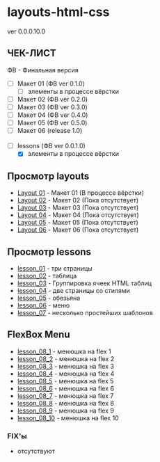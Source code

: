 # layouts-html-css
ver 0.0.0.10.0

## ЧЕК-ЛИСТ
ФВ - Финальная версия
 
- [ ] Макет 01 (ФВ ver 0.1.0)
  - [ ] элементы в процессе вёрстки
- [ ] Макет 02 (ФВ ver 0.2.0)
- [ ] Макет 03 (ФВ ver 0.3.0)
- [ ] Макет 04 (ФВ ver 0.4.0)
- [ ] Макет 05 (ФВ ver 0.5.0)
- [ ] Макет 06 (release 1.0) 
<br><br>
- [ ] lessons (ФВ ver 0.0.1.0)
  - [x] элементы в процессе вёрстки

## Просмотр layouts
- [Layout 01] - Макет 01 (В процессе вёрстки)
- [Layout 02] - Макет 02 (Пока отсутствует)
- [Layout 03] - Макет 03 (Пока отсутствует)
- [Layout 04] - Макет 04 (Пока отсутствует)
- [Layout 05] - Макет 05 (Пока отсутствует)
- [Layout 06] - Макет 06 (Пока отсутствует)

## Просмотр lessons
- [lesson_01] - три страницы
- [lesson_02] - таблица
- [lesson_03] - Группировка ячеек HTML таблиц
- [lesson_04] - две страницы со стилями
- [lesson_05] - обезьяна
- [lesson_06] - меню
- [lesson_07] - несколько простейших шаблонов

## FlexBox Menu
- [lesson_08_1] - менюшка на flex 1
- [lesson_08_2] - менюшка на flex 2
- [lesson_08_3] - менюшка на flex 3
- [lesson_08_4] - менюшка на flex 4
- [lesson_08_5] - менюшка на flex 5
- [lesson_08_6] - менюшка на flex 6
- [lesson_08_7] - менюшка на flex 7
- [lesson_08_8] - менюшка на flex 8
- [lesson_08_9] - менюшка на flex 9
- [lesson_08_10] - менюшка на flex 10

### FIX'ы
- отсутствуют

[Layout 01]: http://htmlpreview.github.io/?https://github.com/kroobeet/layouts-html-css/blob/master/LAYOUTS/01/index.html
[Layout 02]: http://htmlpreview.github.io/?https://github.com/kroobeet/layouts-html-css/blob/master/LAYOUTS/02/index.html
[Layout 03]: http://htmlpreview.github.io/?https://github.com/kroobeet/layouts-html-css/blob/master/LAYOUTS/03/index.html
[Layout 04]: http://htmlpreview.github.io/?https://github.com/kroobeet/layouts-html-css/blob/master/LAYOUTS/04/index.html
[Layout 05]: http://htmlpreview.github.io/?https://github.com/kroobeet/layouts-html-css/blob/master/LAYOUTS/05/index.html
[Layout 06]: http://htmlpreview.github.io/?https://github.com/kroobeet/layouts-html-css/blob/master/LAYOUTS/06/index.html

[lesson_01]: http://htmlpreview.github.io/?https://github.com/kroobeet/layouts-html-css/blob/master/LAYOUTS/lessons/lesson_01/page_1.html
[lesson_02]: http://htmlpreview.github.io/?https://github.com/kroobeet/layouts-html-css/blob/master/LAYOUTS/lessons/lesson_02/index.html
[lesson_03]: http://htmlpreview.github.io/?https://github.com/kroobeet/layouts-html-css/blob/master/LAYOUTS/lessons/lesson_03/index.html
[lesson_04]: http://htmlpreview.github.io/?https://github.com/kroobeet/layouts-html-css/blob/master/LAYOUTS/lessons/lesson_04/page_1.html
[lesson_05]: http://htmlpreview.github.io/?https://github.com/kroobeet/layouts-html-css/blob/master/LAYOUTS/lessons/lesson_05/index.html
[lesson_06]: http://htmlpreview.github.io/?https://github.com/kroobeet/layouts-html-css/blob/master/LAYOUTS/lessons/lesson_06/index.html
[lesson_07]: http://htmlpreview.github.io/?https://github.com/kroobeet/layouts-html-css/blob/master/LAYOUTS/lessons/lesson_07/01/index.html
[lesson_08_1]: http://htmlpreview.github.io/?https://github.com/kroobeet/layouts-html-css/blob/master/LAYOUTS/lessons/lesson_08/01/index.html
[lesson_08_2]: http://htmlpreview.github.io/?https://github.com/kroobeet/layouts-html-css/blob/master/LAYOUTS/lessons/lesson_08/02/index.html
[lesson_08_3]: http://htmlpreview.github.io/?https://github.com/kroobeet/layouts-html-css/blob/master/LAYOUTS/lessons/lesson_08/03/index.html
[lesson_08_4]: http://htmlpreview.github.io/?https://github.com/kroobeet/layouts-html-css/blob/master/LAYOUTS/lessons/lesson_08/04/index.html
[lesson_08_5]: http://htmlpreview.github.io/?https://github.com/kroobeet/layouts-html-css/blob/master/LAYOUTS/lessons/lesson_08/05/index.html
[lesson_08_6]: http://htmlpreview.github.io/?https://github.com/kroobeet/layouts-html-css/blob/master/LAYOUTS/lessons/lesson_08/06/index.html
[lesson_08_7]: http://htmlpreview.github.io/?https://github.com/kroobeet/layouts-html-css/blob/master/LAYOUTS/lessons/lesson_08/07/index.html
[lesson_08_8]: http://htmlpreview.github.io/?https://github.com/kroobeet/layouts-html-css/blob/master/LAYOUTS/lessons/lesson_08/08/index.html
[lesson_08_9]: http://htmlpreview.github.io/?https://github.com/kroobeet/layouts-html-css/blob/master/LAYOUTS/lessons/lesson_08/09/index.html
[lesson_08_10]: http://htmlpreview.github.io/?https://github.com/kroobeet/layouts-html-css/blob/master/LAYOUTS/lessons/lesson_08/10/index.html

